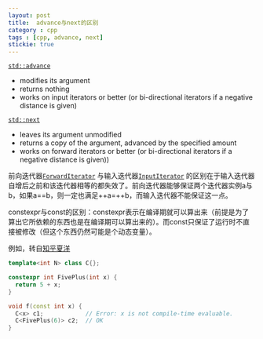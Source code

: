 ```yaml
---
layout: post
title: 	advance与next的区别
category : cpp
tags : [cpp, advance, next]
stickie: true
---
```


[`std::advance`](http://en.cppreference.com/w/cpp/iterator/advance)

- modifies its argument
- returns nothing
- works on input iterators or better (or bi-directional iterators if a negative distance is given)

[`std::next`](http://en.cppreference.com/w/cpp/iterator/next)

- leaves its argument unmodified
- returns a copy of the argument, advanced by the specified amount
- works on forward iterators or better (or bi-directional iterators if a negative distance is given))


前向迭代器[`ForwardIterator`](http://zh.cppreference.com/w/cpp/concept/ForwardIterator)  与输入迭代器[`InputIterator`](http://zh.cppreference.com/w/cpp/concept/InputIterator) 的区别在于输入迭代器自增后之前和该迭代器相等的都失效了。前向迭代器能够保证两个迭代器实例a与b，如果a==b，则一定也满足++a=++b，而输入迭代器不能保证这一点。  

constexpr与const的区别：constexpr表示在编译期就可以算出来（前提是为了算出它所依赖的东西也是在编译期可以算出来的）。而const只保证了运行时不直接被修改（但这个东西仍然可能是个动态变量）。

例如，转自[知乎夏洋](https://www.zhihu.com/question/35614219/answer/63681192)

```c++
template<int N> class C{};

constexpr int FivePlus(int x) {
  return 5 + x;
}

void f(const int x) {
  C<x> c1;            // Error: x is not compile-time evaluable.
  C<FivePlus(6)> c2;  // OK
}
```